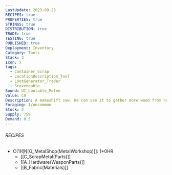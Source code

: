 ```yaml
---
LastUpdate: 2023-09-23
RECIPES: true
PROPERTIES: true
STRINGS: true
DISTRIBUTION: true
TRADE: true
TESTING: true
PUBLISHED: true
Deployment: Inventory
Category: Tools
Stack: 3
Icon: x
tags:
  - Container_Scrap
  - LocationDescription_Tool
  - LootGenerator_Trader
  - Scavengable
Sound: UI_Lootable_Melee
Value: C9
Description: A makeshift saw. We can use it to gather more wood from nearby or cut through metal.
Foraging: 1/uncommon
Stock: 2
Supply: 75%
Demand: 0.5
---
```


###### RECIPES
- C(1)@[[G_MetalShop(MetalWorkshop)]]: 1+0HR
	- [[C_ScrapMetal(Parts)]]
	- [[A_Hardware(WeaponParts)]]
	- [[B_Fabric(Materials)]]